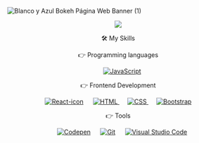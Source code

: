 
![Blanco y Azul Bokeh Página Web Banner (1)](https://user-images.githubusercontent.com/104109557/186052615-064899cc-6747-4fa1-b1c1-aff5fbf2abeb.png)
<p align="center">
   <a href="https://github.com/CodeWhiteWeb/CodeWhiteWeb"><img src="https://readme-typing-svg.herokuapp.com?color=%6DBDFF&center=true&vCenter=true&lines=+Bienvenidxs!;Mi+nombre+es+Luna+Bercernelo;Desarrolladora+JR;HTML+CSS+JS+REACT+%3C3"></a>
</p>
<p align="center"> 
🛠️ My Skills
</p>

<p align="center"> 
👉 Programming languages
</p>

<p align="center"> 
  &emsp;
  <a href="https://developer.mozilla.org/en-US/docs/Web/JavaScript" target="_blank"> 
     <img alt="JavaScript" src="https://img.shields.io/badge/JavaScript%20-%23F7DF1E.svg?logo=javascript&logoColor=black">
  </a>
</p>

<p align="center"> 
👉 Frontend Development
</p>

<p align="center"> 
 <a title="Facebook, Public domain, via Wikimedia Commons" href="https://commons.wikimedia.org/wiki/File:React-icon.svg"><img alt="React-icon" src="https://upload.wikimedia.org/wikipedia/commons/thumb/a/a7/React-icon.svg/30px-React-icon.svg.png"></a>
  &emsp; 
  <a href="https://www.w3.org/html/" target="_blank"> 
   <img alt="HTML" src="https://img.shields.io/badge/HTML5%20-%23E34F26.svg?logo=html5&logoColor=white">
  </a>   
  &emsp;
  <a href="https://www.w3schools.com/css/" target="_blank">
    <img alt="CSS" src="https://img.shields.io/badge/CSS%20-%231572B6.svg?logo=css3&logoColor=white">
  </a> 
   &emsp;
  <a href="https://getbootstrap.com" target="_blank"> 
    <img alt="Bootstrap" src="https://img.shields.io/badge/Bootstrap-%23563D7C.svg?style=flat&logo=bootstrap&logoColor=white"/>
  </a>
</p>
<p align="center"> 
👉 Tools
</p>
<p align="center">
  &emsp;
    <a href="#"><img alt="Codepen" src="https://img.shields.io/badge/Codepen-000000.svg?logo=codepen&logoColor=white"></a>
  &emsp;
    <a href="#"><img alt="Git" src="https://img.shields.io/badge/Git%20-%23F05033.svg?logo=git&logoColor=white"></a>
  &emsp;
    <a href="#"><img alt="Visual Studio Code" src="https://img.shields.io/badge/Visual%20Studio%20Code-0078d7.svg?logo=visual-studio-code&logoColor=white">     </a>
</p>

<!--
**Lubercer/lubercer** is a ✨ _special_ ✨ repository because its `README.md` (this file) appears on your GitHub profile.

Here are some ideas to get you started:

- 🔭 I’m currently working on ...
- 🌱 I’m currently learning ...
- 👯 I’m looking to collaborate on ...
- 🤔 I’m looking for help with ...
- 💬 Ask me about ...
- 📫 How to reach me: ...
- 😄 Pronouns: ...
- ⚡ Fun fact: ...
-->
